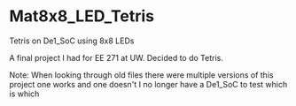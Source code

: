 # Mat8x8_LED_Tetris
Tetris on De1_SoC using 8x8 LEDs

A final project I had for EE 271 at UW.
Decided to do Tetris. 

Note: When looking through old files there were multiple versions of this project one works and one doesn't
  I no longer have a De1_SoC to test which is which
